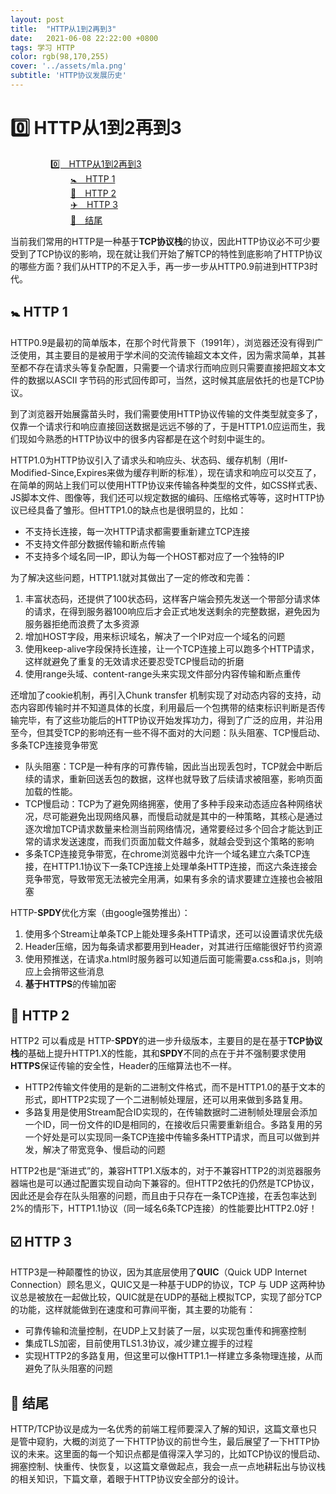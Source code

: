 ```yaml
---
layout: post
title:  "HTTP从1到2再到3"
date:   2021-06-08 22:22:00 +0800
tags: 学习 HTTP
color: rgb(98,170,255)
cover: '../assets/mla.png'
subtitle: 'HTTP协议发展历史'
---
```


#  :zero: HTTP从1到2再到3

<div class="md-toc" mdtype="toc" style="margin-left: 4rem;">
    <p class="md-toc-content" role="list">
        <span role="listitem" class="md-toc-item md-toc-h1" data-ref="n2">
            <a class="md-toc-inner" href="#zero-http从1到2再到3">0️⃣&emsp;HTTP从1到2再到3</a>
        </span><br>
        <span role="listitem" style="display: block;margin-left: 2rem;" class="md-toc-item md-toc-h2" data-ref="n5">
            <a class="md-toc-inner" href="#babysymbol-http-1">🚼&emsp;HTTP 1</a>
        </span>
        <span role="listitem" style="display: block;margin-left: 2rem;" class="md-toc-item md-toc-h2" data-ref="n44">
            <a class="md-toc-inner" href="#man-http-2">👨&emsp;HTTP 2</a>
        </span>
        <span role="listitem" style="display: block;margin-left: 2rem;" class="md-toc-item md-toc-h2" data-ref="n52">
            <a class="md-toc-inner" href="#ballotboxwithcheck-http-3">✈️&emsp;HTTP 3</a>
        </span>
        <span role="listitem" style="display: block;margin-left: 2rem;" class="md-toc-item md-toc-h2" data-ref="n61">
            <a class="md-toc-inner" href="#tada-结尾">🎉&emsp;结尾</a>
        </span>
    </p>
</div>

当前我们常用的HTTP是一种基于**TCP协议栈**的协议，因此HTTP协议必不可少要受到了TCP协议的影响，现在就让我们开始了解TCP的特性到底影响了HTTP协议的哪些方面？我们从HTTP的不足入手，再一步一步从HTTP0.9前进到HTTP3时代。

## :baby_symbol: HTTP 1

HTTP0.9是最初的简单版本，在那个时代背景下（1991年），浏览器还没有得到广泛使用，其主要目的是被用于学术间的交流传输超文本文件，因为需求简单，其甚至都不存在请求头等复杂配置，只需要一个请求行而响应则只需要直接把超文本文件的数据以ASCII 字节码的形式回传即可，当然，这时候其底层依托的也是TCP协议。

到了浏览器开始展露苗头时，我们需要使用HTTP协议传输的文件类型就变多了，仅靠一个请求行和响应直接回送数据是远远不够的了，于是HTTP1.0应运而生，我们现如今熟悉的HTTP协议中的很多内容都是在这个时刻中诞生的。

HTTP1.0为HTTP协议引入了请求头和响应头、状态码、缓存机制（用If-Modified-Since,Expires来做为缓存判断的标准），现在请求和响应可以交互了，在简单的网站上我们可以使用HTTP协议来传输各种类型的文件，如CSS样式表、JS脚本文件、图像等，我们还可以规定数据的编码、压缩格式等等，这时HTTP协议已经具备了雏形。但HTTP1.0的缺点也是很明显的，比如：

* 不支持长连接，每一次HTTP请求都需要重新建立TCP连接
* 不支持文件部分数据传输和断点传输
* 不支持多个域名同一IP，即认为每一个HOST都对应了一个独特的IP

为了解决这些问题，HTTP1.1就对其做出了一定的修改和完善：

1. 丰富状态码，还提供了100状态码，这样客户端会预先发送一个带部分请求体的请求，在得到服务器100响应后才会正式地发送剩余的完整数据，避免因为服务器拒绝而浪费了太多资源
2. 增加HOST字段，用来标识域名，解决了一个IP对应一个域名的问题
3. 使用keep-alive字段保持长连接，让一个TCP连接上可以跑多个HTTP请求，这样就避免了重复的无效请求还要忍受TCP慢启动的折磨
4. 使用range头域、content-range头来实现文件部分内容传输和断点重传

还增加了cookie机制，再引入Chunk transfer 机制实现了对动态内容的支持，动态内容即传输时并不知道具体的长度，利用最后一个包携带的结束标识判断是否传输完毕，有了这些功能后的HTTP协议开始发挥功力，得到了广泛的应用，并沿用至今，但其受TCP的影响还有一些不得不面对的大问题：队头阻塞、TCP慢启动、多条TCP连接竞争带宽

* 队头阻塞：TCP是一种有序的可靠传输，因此当出现丢包时，TCP就会中断后续的请求，重新回送丢包的数据，这样也就导致了后续请求被阻塞，影响页面加载的性能。
* TCP慢启动：TCP为了避免网络拥塞，使用了多种手段来动态适应各种网络状况，尽可能避免出现网络风暴，而慢启动就是其中的一种策略，其核心是通过逐次增加TCP请求数量来检测当前网络情况，通常要经过多个回合才能达到正常的请求发送速度，而我们页面加载文件越多，就越会受到这个策略的影响
* 多条TCP连接竞争带宽，在chrome浏览器中允许一个域名建立六条TCP连接，在HTTP1.1协议下一条TCP连接上处理单条HTTP连接，而这六条连接会竞争带宽，导致带宽无法被完全用满，如果有多余的请求要建立连接也会被阻塞

HTTP-**SPDY**优化方案（由google强势推出）：

1. 使用多个Stream让单条TCP上能处理多条HTTP请求，还可以设置请求优先级
2. Header压缩，因为每条请求都要用到Header，对其进行压缩能很好节约资源
3. 使用预推送，在请求a.html时服务器可以知道后面可能需要a.css和a.js，则响应上会捎带这些消息
4. **基于HTTPS**的传输加密

## :man: HTTP 2

HTTP2 可以看成是 HTTP-**SPDY**的进一步升级版本，主要目的是在基于**TCP协议栈**的基础上提升HTTP1.X的性能，其和**SPDY**不同的点在于并不强制要求使用**HTTPS**保证传输的安全性，Header的压缩算法也不一样。

* HTTP2传输文件使用的是新的二进制文件格式，而不是HTTP1.0的基于文本的形式，即HTTP2实现了一个二进制帧处理层，还可以用来做到多路复用。
* 多路复用是使用Stream配合ID实现的，在传输数据时二进制帧处理层会添加一个ID，同一份文件的ID是相同的，在接收后只需要重新组合。多路复用的另一个好处是可以实现同一条TCP连接中传输多条HTTP请求，而且可以做到并发，解决了带宽竞争、慢启动的问题

HTTP2也是“渐进式”的，兼容HTTP1.X版本的，对于不兼容HTTP2的浏览器服务器端也是可以通过配置实现自动向下兼容的。但HTTP2依托的仍然是TCP协议，因此还是会存在队头阻塞的问题，而且由于只存在一条TCP连接，在丢包率达到2%的情形下，HTTP1.1协议（同一域名6条TCP连接）的性能要比HTTP2.0好！

## :ballot_box_with_check: HTTP 3

HTTP3是一种颠覆性的协议，因为其底层使用了**QUIC**（Quick UDP Internet Connection）顾名思义，QUIC又是一种基于UDP的协议，TCP 与 UDP 这两种协议总是被放在一起做比较，QUIC就是在UDP的基础上模拟TCP，实现了部分TCP的功能，这样就能做到在速度和可靠间平衡，其主要的功能有：

* 可靠传输和流量控制，在UDP上又封装了一层，以实现包重传和拥塞控制
* 集成TLS加密，目前使用TLS1.3协议，减少建立握手的过程
* 实现HTTP2的多路复用，但这里可以像HTTP1.1一样建立多条物理连接，从而避免了队头阻塞的问题

## :tada: 结尾

HTTP/TCP协议是成为一名优秀的前端工程师要深入了解的知识，这篇文章也只是管中窥豹，大概的浏览了一下HTTP协议的前世今生，最后展望了一下HTTP协议的未来。这里面的每一个知识点都是值得深入学习的，比如TCP协议的慢启动、拥塞控制、快重传、快恢复，以这篇文章做起点，我会一点一点地耕耘出与协议栈的相关知识，下篇文章，着眼于HTTP协议安全部分的设计。

